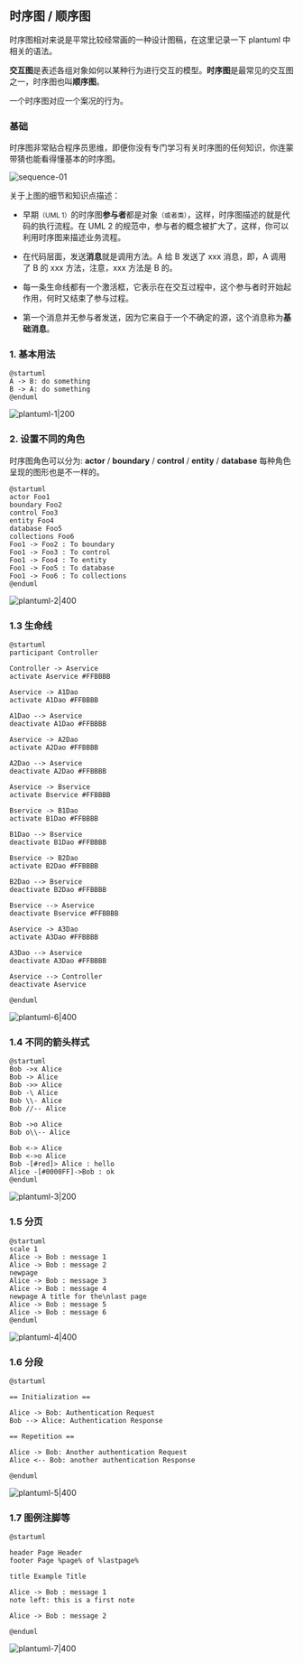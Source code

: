 ## 时序图 / 顺序图

时序图相对来说是平常比较经常画的一种设计图稿，在这里记录一下 plantuml 中相关的语法。

**交互图**是表述各组对象如何以某种行为进行交互的模型。**时序图**是最常见的交互图之一，时序图也叫**顺序图**。

一个时序图对应一个案况的行为。

### 基础

时序图非常贴合程序员思维，即便你没有专门学习有关时序图的任何知识，你连蒙带猜也能看得懂基本的时序图。

![sequence-01](https://woniumd.oss-cn-hangzhou.aliyuncs.com/java/hemiao/20220627135142.png)

关于上图的细节和知识点描述：

- 早期<small>（UML 1）</small>的时序图**参与者**都是对象<small>（或者类）</small>，这样，时序图描述的就是代码的执行流程。在 UML 2 的规范中，参与者的概念被扩大了，这样，你可以利用时序图来描述业务流程。

- 在代码层面，发送**消息**就是调用方法。A 给 B 发送了 xxx 消息，即，A 调用了 B 的 xxx 方法，注意，xxx 方法是 B 的。

- 每一条生命线都有一个激活框，它表示在在交互过程中，这个参与者时开始起作用，何时又结束了参与过程。

- 第一个消息并无参与者发送，因为它来自于一个不确定的源，这个消息称为**基础消息**。

### 1. 基本用法

```
@startuml
A -> B: do something
B -> A: do something
@enduml
```

![plantuml-1|200](https://woniumd.oss-cn-hangzhou.aliyuncs.com/java/hemiao/20220627165527.png)


### 2. 设置不同的角色

时序图角色可以分为: **actor** / **boundary** / **control** / **entity** / **database** 每种角色呈现的图形也是不一样的。

```text
@startuml
actor Foo1
boundary Foo2
control Foo3
entity Foo4
database Foo5
collections Foo6
Foo1 -> Foo2 : To boundary
Foo1 -> Foo3 : To control
Foo1 -> Foo4 : To entity
Foo1 -> Foo5 : To database
Foo1 -> Foo6 : To collections
@enduml
```

![plantuml-2|400](https://woniumd.oss-cn-hangzhou.aliyuncs.com/java/hemiao/20220627165529.png)

### 1.3 生命线

```text
@startuml
participant Controller

Controller -> Aservice
activate Aservice #FFBBBB

Aservice -> A1Dao
activate A1Dao #FFBBBB

A1Dao --> Aservice
deactivate A1Dao #FFBBBB

Aservice -> A2Dao
activate A2Dao #FFBBBB

A2Dao --> Aservice
deactivate A2Dao #FFBBBB

Aservice -> Bservice
activate Bservice #FFBBBB

Bservice -> B1Dao
activate B1Dao #FFBBBB

B1Dao --> Bservice
deactivate B1Dao #FFBBBB

Bservice -> B2Dao
activate B2Dao #FFBBBB

B2Dao --> Bservice
deactivate B2Dao #FFBBBB

Bservice --> Aservice
deactivate Bservice #FFBBBB

Aservice -> A3Dao
activate A3Dao #FFBBBB

A3Dao --> Aservice
deactivate A3Dao #FFBBBB

Aservice --> Controller
deactivate Aservice

@enduml
```


![plantuml-6|400](https://woniumd.oss-cn-hangzhou.aliyuncs.com/java/hemiao/20220627165532.png)


### 1.4 不同的箭头样式

```
@startuml
Bob ->x Alice
Bob -> Alice
Bob ->> Alice
Bob -\ Alice
Bob \\- Alice
Bob //-- Alice

Bob ->o Alice
Bob o\\-- Alice

Bob <-> Alice
Bob <->o Alice
Bob -[#red]> Alice : hello
Alice -[#0000FF]->Bob : ok
@enduml
```

![plantuml-3|200](https://woniumd.oss-cn-hangzhou.aliyuncs.com/java/hemiao/20220627165534.png)


### 1.5 分页

```
@startuml
scale 1
Alice -> Bob : message 1
Alice -> Bob : message 2
newpage
Alice -> Bob : message 3
Alice -> Bob : message 4
newpage A title for the\nlast page
Alice -> Bob : message 5
Alice -> Bob : message 6
@enduml
```

![plantuml-4|400](https://woniumd.oss-cn-hangzhou.aliyuncs.com/java/hemiao/20220627165537.png)


### 1.6 分段

```
@startuml

== Initialization ==

Alice -> Bob: Authentication Request
Bob --> Alice: Authentication Response

== Repetition ==

Alice -> Bob: Another authentication Request
Alice <-- Bob: another authentication Response

@enduml
```

![plantuml-5|400](https://woniumd.oss-cn-hangzhou.aliyuncs.com/java/hemiao/20220627165540.png)



### 1.7 图例注脚等

```
@startuml

header Page Header
footer Page %page% of %lastpage%

title Example Title

Alice -> Bob : message 1
note left: this is a first note

Alice -> Bob : message 2

@enduml
```

![plantuml-7|400](https://woniumd.oss-cn-hangzhou.aliyuncs.com/java/hemiao/20220627165542.png)

